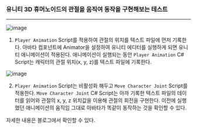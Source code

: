 ### 유니티 3D 휴머노이드의 관절을 움직여 동작을 구현해보는 테스트
-------------------------------------------------------------
![image](https://github.com/rlsid/Test-Rotating-Avatar-Joint/assets/122157081/b79966b6-080a-4ac1-8585-2dcffca0947d)
1. `Player Animation` Script를 적용하여 관절의 위치를 텍스트 파일에 먼저 기록한다.
   아바타 컴포넌트에 Animator을 설정하여 유니티 에디터를 실행하게 되면 유니티 애니메이션이 적용된다.
   애니메이션이 실행되는 동안 `Player Animation` C# Script는 캐릭터의 관절 위치(x, y, z)를 텍스트 파일에 기록한다.
   

![image](https://github.com/rlsid/Test-Rotating-Avatar-Joint/assets/122157081/724a5689-9cd8-4161-9790-39769c28b850)

2. `Player Animation` Script는 비활성화 해두고 `Move Character Joint` Script를 적용한다.
   `Move Character Joint` C# Script는 아까 기록한 텍스트 파일의 데이터를 읽어와 관절의 x, y, z 위치값을 이용해 관절의 회전을 구현한다.
   이전에 실행했던 애니메이션의 움직임 그대로 아바타가 똑같이 동작하는 것을 확인할 수 있다.
   

자세한 내용은 블로그에서 확인할 수 있다.

[](https://velog.io/@one_two_three/series/Unity-Project)
